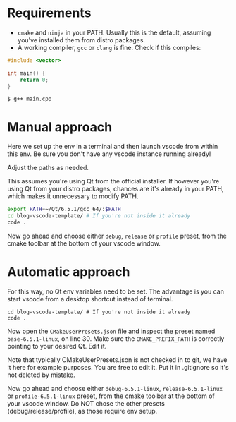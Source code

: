 # Requirements

- `cmake` and `ninja` in your PATH. Usually this is the default, assuming you've installed them from distro packages.
- A working compiler, `gcc` or `clang` is fine. Check if this compiles:

```cpp
#include <vector>

int main() {
    return 0;
}
```

```$ g++ main.cpp```

# Manual approach

Here we set up the env in a terminal and then launch vscode from within this env. Be sure you don't have any vscode instance running already!

Adjust the paths as needed.

This assumes you're using Qt from the official installer. If however you're using Qt from your distro packages, chances are it's already in your PATH, which
makes it unnecessary to modify PATH.

```bash
export PATH=~/Qt/6.5.1/gcc_64/:$PATH
cd blog-vscode-template/ # If you're not inside it already
code .
```

Now go ahead and choose either `debug`, `release` or `profile` preset, from the cmake toolbar at the bottom of your vscode window.

# Automatic approach

For this way, no Qt env variables need to be set. The advantage is you can start vscode from a desktop shortcut instead of terminal.

```
cd blog-vscode-template/ # If you're not inside it already
code .
```

Now open the `CMakeUserPresets.json` file and inspect the preset named `base-6.5.1-linux`, on line 30.
Make sure the `CMAKE_PREFIX_PATH` is correctly pointing to your desired Qt. Edit it.

Note that typically CMakeUserPresets.json is not checked in to git, we have it here for example purposes. You are free to edit it. Put it in .gitignore so it's not deleted by mistake.

Now go ahead and choose either `debug-6.5.1-linux`, `release-6.5.1-linux` or `profile-6.5.1-linux` preset, from the cmake toolbar at the bottom of your vscode window. Do NOT chose the other presets (debug/release/profile), as those require env setup.
